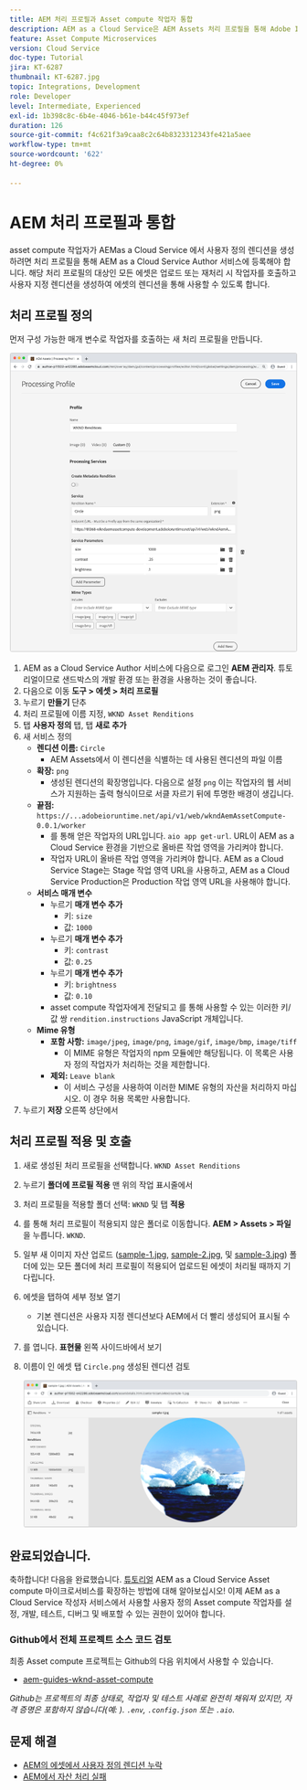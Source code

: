 ```yaml
---
title: AEM 처리 프로필과 Asset compute 작업자 통합
description: AEM as a Cloud Service은 AEM Assets 처리 프로필을 통해 Adobe I/O Runtime에 배포된 Asset compute 작업자와 통합됩니다. 처리 프로필은 사용자 정의 작업자를 사용하여 특정 에셋을 처리하고 작업자가 생성한 파일을 에셋 변환으로 저장하도록 작성자 서비스에 구성됩니다.
feature: Asset Compute Microservices
version: Cloud Service
doc-type: Tutorial
jira: KT-6287
thumbnail: KT-6287.jpg
topic: Integrations, Development
role: Developer
level: Intermediate, Experienced
exl-id: 1b398c8c-6b4e-4046-b61e-b44c45f973ef
duration: 126
source-git-commit: f4c621f3a9caa8c2c64b8323312343fe421a5aee
workflow-type: tm+mt
source-wordcount: '622'
ht-degree: 0%

---
```


# AEM 처리 프로필과 통합

asset compute 작업자가 AEMas a Cloud Service 에서 사용자 정의 렌디션을 생성하려면 처리 프로필을 통해 AEM as a Cloud Service Author 서비스에 등록해야 합니다. 해당 처리 프로필의 대상인 모든 에셋은 업로드 또는 재처리 시 작업자를 호출하고 사용자 지정 렌디션을 생성하여 에셋의 렌디션을 통해 사용할 수 있도록 합니다.

## 처리 프로필 정의

먼저 구성 가능한 매개 변수로 작업자를 호출하는 새 처리 프로필을 만듭니다.

![처리 프로필](./assets/processing-profiles/new-processing-profile.png)

1. AEM as a Cloud Service Author 서비스에 다음으로 로그인 __AEM 관리자__. 튜토리얼이므로 샌드박스의 개발 환경 또는 환경을 사용하는 것이 좋습니다.
1. 다음으로 이동 __도구 > 에셋 > 처리 프로필__
1. 누르기 __만들기__ 단추
1. 처리 프로필에 이름 지정, `WKND Asset Renditions`
1. 탭 __사용자 정의__ 탭, 탭 __새로 추가__
1. 새 서비스 정의
   + __렌디션 이름:__ `Circle`
      + AEM Assets에서 이 렌디션을 식별하는 데 사용된 렌디션의 파일 이름
   + __확장:__ `png`
      + 생성된 렌디션의 확장명입니다. 다음으로 설정 `png` 이는 작업자의 웹 서비스가 지원하는 출력 형식이므로 서클 자르기 뒤에 투명한 배경이 생깁니다.
   + __끝점:__ `https://...adobeioruntime.net/api/v1/web/wkndAemAssetCompute-0.0.1/worker`
      + 를 통해 얻은 작업자의 URL입니다. `aio app get-url`. URL이 AEM as a Cloud Service 환경을 기반으로 올바른 작업 영역을 가리켜야 합니다.
      + 작업자 URL이 올바른 작업 영역을 가리켜야 합니다. AEM as a Cloud Service Stage는 Stage 작업 영역 URL을 사용하고, AEM as a Cloud Service Production은 Production 작업 영역 URL을 사용해야 합니다.
   + __서비스 매개 변수__
      + 누르기 __매개 변수 추가__
         + 키: `size`
         + 값: `1000`
      + 누르기 __매개 변수 추가__
         + 키: `contrast`
         + 값: `0.25`
      + 누르기 __매개 변수 추가__
         + 키: `brightness`
         + 값: `0.10`
      + asset compute 작업자에게 전달되고 를 통해 사용할 수 있는 이러한 키/값 쌍 `rendition.instructions` JavaScript 개체입니다.
   + __Mime 유형__
      + __포함 사항:__ `image/jpeg`, `image/png`, `image/gif`, `image/bmp`, `image/tiff`
         + 이 MIME 유형은 작업자의 npm 모듈에만 해당됩니다. 이 목록은 사용자 정의 작업자가 처리하는 것을 제한합니다.
      + __제외:__ `Leave blank`
         + 이 서비스 구성을 사용하여 이러한 MIME 유형의 자산을 처리하지 마십시오. 이 경우 허용 목록만 사용합니다.
1. 누르기 __저장__ 오른쪽 상단에서

## 처리 프로필 적용 및 호출

1. 새로 생성된 처리 프로필을 선택합니다. `WKND Asset Renditions`
1. 누르기 __폴더에 프로필 적용__ 맨 위의 작업 표시줄에서
1. 처리 프로필을 적용할 폴더 선택: `WKND` 및 탭 __적용__
1. 를 통해 처리 프로필이 적용되지 않은 폴더로 이동합니다. __AEM > Assets > 파일__ 을 누릅니다. `WKND`.
1. 일부 새 이미지 자산 업로드 ([sample-1.jpg](../assets/samples/sample-1.jpg), [sample-2.jpg](../assets/samples/sample-2.jpg), 및 [sample-3.jpg](../assets/samples/sample-3.jpg)) 폴더에 있는 모든 폴더에 처리 프로필이 적용되어 업로드된 에셋이 처리될 때까지 기다립니다.
1. 에셋을 탭하여 세부 정보 열기
   + 기본 렌디션은 사용자 지정 렌디션보다 AEM에서 더 빨리 생성되어 표시될 수 있습니다.
1. 를 엽니다. __표현물__ 왼쪽 사이드바에서 보기
1. 이름이 인 에셋 탭 `Circle.png` 생성된 렌디션 검토

   ![생성된 렌디션](./assets/processing-profiles/rendition.png)

## 완료되었습니다.

축하합니다! 다음을 완료했습니다. [튜토리얼](../overview.md) AEM as a Cloud Service Asset compute 마이크로서비스를 확장하는 방법에 대해 알아보십시오! 이제 AEM as a Cloud Service 작성자 서비스에서 사용할 사용자 정의 Asset compute 작업자를 설정, 개발, 테스트, 디버그 및 배포할 수 있는 권한이 있어야 합니다.

### Github에서 전체 프로젝트 소스 코드 검토

최종 Asset compute 프로젝트는 Github의 다음 위치에서 사용할 수 있습니다.

+ [aem-guides-wknd-asset-compute](https://github.com/adobe/aem-guides-wknd-asset-compute)

_Github는 프로젝트의 최종 상태로, 작업자 및 테스트 사례로 완전히 채워져 있지만, 자격 증명은 포함하지 않습니다(예: ). `.env`, `.config.json` 또는 `.aio`._

## 문제 해결

+ [AEM의 에셋에서 사용자 정의 렌디션 누락](../troubleshooting.md#custom-rendition-missing-from-asset)
+ [AEM에서 자산 처리 실패](../troubleshooting.md#asset-processing-fails)
